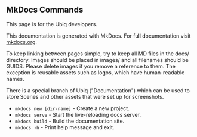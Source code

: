 ## MkDocs Commands

This page is for the Ubiq developers. 

This documentation is generated with MkDocs. For full documentation visit [mkdocs.org](https://www.mkdocs.org).

To keep linking between pages simple, try to keep all MD files in the docs/ directory. Images should be placed in images/ and all filenames should be GUIDS. Please delete images if you remove a reference to them. The exception is reusable assets such as logos, which have human-readable names.

There is a special branch of Ubiq ("Documentation") which can be used to store Scenes and other assets that were set up for screenshots.

* `mkdocs new [dir-name]` - Create a new project.
* `mkdocs serve` - Start the live-reloading docs server.
* `mkdocs build` - Build the documentation site.
* `mkdocs -h` - Print help message and exit.